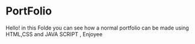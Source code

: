 # PortFolio
Hello! in this Folde you can see how a normal portfolio can be made using HTML,CSS and JAVA SCRIPT , Enjoyee
